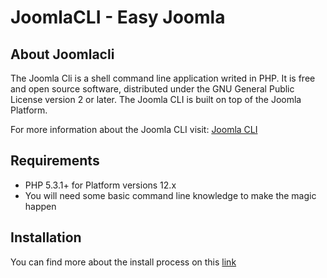 # JoomlaCLI - Easy Joomla

## About Joomlacli

The Joomla Cli is a shell command line application writed in PHP.
It is free and open source software, distributed under the GNU General Public License version 2 or later.
The Joomla CLI is built on top of the Joomla Platform.

For more information about the Joomla CLI visit: [Joomla CLI](http://www.joomlacli.org "Joomla CLI website")

## Requirements

 *  PHP 5.3.1+ for Platform versions 12.x
 *  You will need some basic command line knowledge to make the magic happen

## Installation

You can find more about the install process on this [link](http://www.joomlacli.org/install.html "Installing JoomlaCLI")